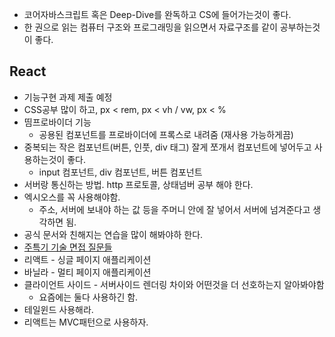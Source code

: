 * 코어자바스크립트 혹은 Deep-Dive를 완독하고 CS에 들어가는것이 좋다.
* 한 권으로 읽는 컴퓨터 구조와 프로그래밍을 읽으면서 자료구조를 같이 공부하는것이 좋다.

## React
* 기능구현 과제 제출 예정 
* CSS공부 많이 하고, px < rem, px < vh / vw, px < %
* 띰프로바이더 기능 
	* 공용된 컴포넌트를 프로바이더에 프록스로 내려줌 (재사용 가능하게끔)
* 중복되는 작은 컴포넌트(버튼, 인풋, div 태그) 잘게 쪼개서 컴포넌트에 넣어두고 사용하는것이 좋다. 
	* input 컴포넌트, div 컴포넌트, 버튼 컴포넌트
* 서버랑 통신하는 방법. http 프로토콜, 상태넘버 공부 해야 한다. 
* 엑시오스를 꼭 사용해야함. 
	* 주소, 서버에 보내야 하는 값 등을 주머니 안에 잘 넣어서 서버에 넘겨준다고 생각하면 됨.
* 공식 문서와 친해지는 연습을 많이 해봐야하 한다.
* [주특기 기술 면접 질문들](https://perfect-basin-607.notion.site/React-ba64cf4f06e24701afd4cd8bc05c5915)
* 리액트 - 싱글 페이지 애플리케이션
* 바닐라 - 멀티 페이지 애플리케이션
* 클라이언트 사이드 - 서버사이드 렌더링 차이와 어떤것을 더 선호하는지 알아봐야함
	* 요즘에는 둘다 사용하긴 함.
* 테일윈드 사용해라. 
* 리액트는 MVC패턴으로 사용하자.

